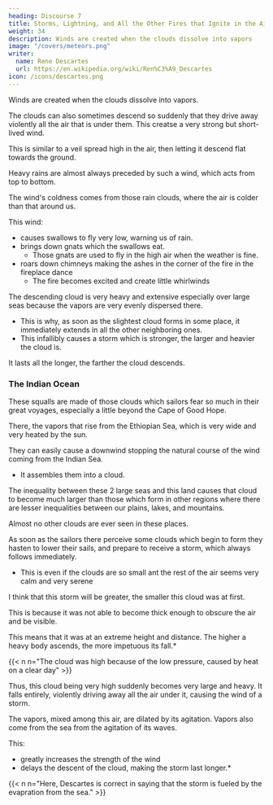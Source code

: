 ```yaml
---
heading: Discourse 7
title: Storms, Lightning, and All the Other Fires that Ignite in the Air
weight: 34
description: Winds are created when the clouds dissolve into vapors
image: "/covers/meteors.png"
writer:
  name: Rene Descartes
  url: https://en.wikipedia.org/wiki/Ren%C3%A9_Descartes
icon: /icons/descartes.png
---
```



Winds are created when the clouds dissolve into vapors. 

The clouds can also sometimes descend so suddenly that they drive away violently all the air that is under them. This creatse a very strong but short-lived wind.

This is similar to a veil spread high in the air, then letting it descend flat towards the ground. 


<!-- ### Air Pressure -->

Heavy rains are almost always preceded by such a wind, which acts from top to bottom. 

The wind's coldness comes from those rain clouds, where the air is colder than that around us.

This wind:
- causes swallows to fly very low, warning us of rain.
- brings down gnats which the swallows eat.
  - Those gnats are used to fly in the high air when the weather is fine. 
- roars down chimneys making the ashes in the corner of the fire in the fireplace dance
  - The fire becomes excited and create little whirlwinds

<!-- It is also he who sometimes, even when the cloud being very small, or descending only very little, is so weak that one hardly feels it in the open air,  -->

<!-- quite admirable for those who ignore the cause, and which are usually followed by some rain. -->

The descending cloud is very heavy and extensive especially over large seas because the vapors are very evenly dispersed there.
- This is why, as soon as the slightest cloud forms in some place, it immediately extends in all the other neighboring ones.
- This infallibly causes a storm which is stronger, the larger and heavier the cloud is.

It lasts all the longer, the farther the cloud descends. 


### The Indian Ocean

These squalls are made of those clouds which sailors fear so much in their great voyages, especially a little beyond the Cape of Good Hope. 

There, the vapors that rise from the Ethiopian Sea, which is very wide and very heated by the sun. 

They can easily cause a downwind stopping the natural course of the wind coming from the Indian Sea.
- It assembles them into a cloud.

The inequality between these 2 large seas and this land causes that cloud to become much larger than those which form in other regions where there are lesser inequalities between our plains, lakes, and mountains.

Almost no other clouds are ever seen in these places.

As soon as the sailors there perceive some clouds which begin to form they hasten to lower their sails, and prepare to receive a storm, which always follows immediately.
- This is even if the clouds are so small ant the rest of the air seems very calm and very serene

<!-- , although it sometimes appears so small that the Flemings have compared it to an ox's eye, from which they have given it the name, and that  -->


I think that this storm will be greater, the smaller this cloud was at first.

This is because it was not able to become thick enough to obscure the air and be visible.

This means that it was at an extreme height and distance. The higher a heavy body ascends, the more impetuous its fall.*

{{< n n="The cloud was high because of the low pressure, caused by heat on a clear day" >}}

 <!-- without also becoming large enough, it can only appear so small because of its  distance. -->


Thus, this cloud being very high suddenly becomes very large and heavy. It falls entirely, violently driving away all the air under it, causing the wind of a storm.

The vapors, mixed among this air, are dilated by its agitation. Vapors also come from the sea from the agitation of its waves. 

 <!-- and that there also come out for the time being several others from the sea, , which -->

This:
- greatly increases the strength of the wind
- delays the descent of the cloud, making the storm last longer.*

{{< n n="Here, Descartes is correct in saying that the storm is fueled by the evapration from the sea." >}}


